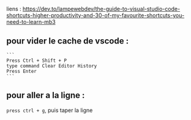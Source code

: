 liens : https://dev.to/lampewebdev/the-guide-to-visual-studio-code-shortcuts-higher-productivity-and-30-of-my-favourite-shortcuts-you-need-to-learn-mb3

## pour vider le cache de vscode : 
    ```
    Press Ctrl + Shift + P
    type command Clear Editor History
    Press Enter
    ```

## pour aller a la ligne : 
```press ctrl + g```, puis taper la ligne





